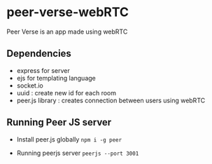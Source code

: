 # peer-verse-webRTC

Peer Verse is an app made using webRTC

## Dependencies

- express for server
- ejs for templating language
- socket.io
- uuid : create new id for each room
- peer.js library : creates connection between users using webRTC

## Running Peer JS server

- Install peer.js globally
  `npm i -g peer`

- Running peerjs server
  `peerjs --port 3001`
